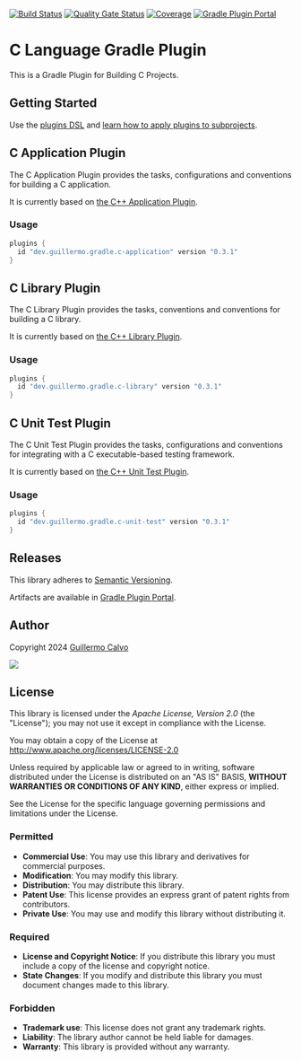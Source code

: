 
[![Build Status](https://github.com/guillermocalvo/gradle-plugin-c-language/workflows/Build/badge.svg)](https://github.com/guillermocalvo/gradle-plugin-c-language/actions?query=workflow%3ABuild)
[![Quality Gate Status](https://sonarcloud.io/api/project_badges/measure?project=guillermocalvo_gradle-plugin-c-language&metric=alert_status)](https://sonarcloud.io/dashboard?id=guillermocalvo_gradle-plugin-c-language)
[![Coverage](https://sonarcloud.io/api/project_badges/measure?project=guillermocalvo_gradle-plugin-c-language&metric=coverage)](https://sonarcloud.io/component_measures?id=guillermocalvo_gradle-plugin-c-language&metric=coverage&view=list)
[![Gradle Plugin Portal](https://img.shields.io/gradle-plugin-portal/v/dev.guillermo.gradle.c-application)](https://plugins.gradle.org/search?term=dev.guillermo)


# C Language Gradle Plugin

This is a Gradle Plugin for Building C Projects.


## Getting Started

Use the [plugins DSL](https://docs.gradle.org/current/userguide/plugins.html#sec:plugins_block) and
[learn how to apply plugins to subprojects](https://docs.gradle.org/current/userguide/plugins.html#sec:subprojects_plugins_dsl).


## C Application Plugin

The C Application Plugin provides the tasks, configurations and conventions for building a C application.

It is currently based on [the C++ Application Plugin](https://docs.gradle.org/current/userguide/cpp_application_plugin.html).

### Usage

```gradle
plugins {
  id "dev.guillermo.gradle.c-application" version "0.3.1"
}
```


## C Library Plugin

The C Library Plugin provides the tasks, conventions and conventions for building a C library.

It is currently based on [the C++ Library Plugin](https://docs.gradle.org/current/userguide/cpp_library_plugin.html).

### Usage

```gradle
plugins {
  id "dev.guillermo.gradle.c-library" version "0.3.1"
}
```


## C Unit Test Plugin

The C Unit Test Plugin provides the tasks, configurations and conventions for integrating with a C executable-based testing framework.

It is currently based on [the C++ Unit Test Plugin](https://docs.gradle.org/current/userguide/cpp_unit_test_plugin.html).

### Usage

```gradle
plugins {
  id "dev.guillermo.gradle.c-unit-test" version "0.3.1"
}
```


## Releases

This library adheres to [Semantic Versioning](https://semver.org/).

Artifacts are available in [Gradle Plugin Portal](https://plugins.gradle.org/search?term=dev.guillermo).


## Author

Copyright 2024 [Guillermo Calvo](https://github.com/guillermocalvo)

[![](https://guillermo.dev/assets/images/thumb.png)](https://guillermo.dev/)


## License

This library is licensed under the *Apache License, Version 2.0* (the "License");
you may not use it except in compliance with the License.

You may obtain a copy of the License at <http://www.apache.org/licenses/LICENSE-2.0>

Unless required by applicable law or agreed to in writing, software distributed under the License is distributed on an
"AS IS" BASIS, **WITHOUT WARRANTIES OR CONDITIONS OF ANY KIND**, either express or implied.

See the License for the specific language governing permissions and limitations under the License.


### Permitted

- **Commercial Use**: You may use this library and derivatives for commercial purposes.
- **Modification**: You may modify this library.
- **Distribution**: You may distribute this library.
- **Patent Use**: This license provides an express grant of patent rights from contributors.
- **Private Use**: You may use and modify this library without distributing it.

### Required

- **License and Copyright Notice**: If you distribute this library you must include a copy of the license and copyright
  notice.
- **State Changes**: If you modify and distribute this library you must document changes made to this library.

### Forbidden

- **Trademark use**: This license does not grant any trademark rights.
- **Liability**: The library author cannot be held liable for damages.
- **Warranty**: This library is provided without any warranty.
